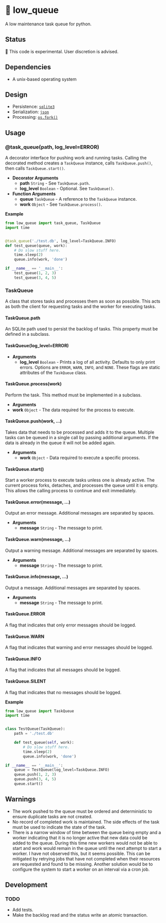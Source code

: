# 🔅 low_queue

A low maintenance task queue for python.

## Status

🔬 This code is experimental. User discretion is advised.

## Dependencies

- A unix-based operating system

## Design

- Persistence: [`sqlite3`](https://docs.python.org/3/library/sqlite3.html)
- Serialization: [`json`](https://docs.python.org/3/library/json.html)
- Processing: [`os.fork()`](https://docs.python.org/3/library/os.html#os.fork)

## Usage

### @task_queue(path, log_level=ERROR)

A decorator interface for pushing work and running tasks. Calling the decorated
method creates a `TaskQueue` instance, calls `TaskQueue.push()`, then calls
`TaskQueue.start()`.

- **Decorator Arguments**
    - **path** `String` - See `TaskQueue.path`.
    - **log_level** `Boolean` - Optional. See `TaskQueue()`.
- **Function Arguments**
    - **queue** `TaskQueue` - A reference to the `TaskQueue` instance.
    - **work** `Object` - See `TaskQueue.process()`.

**Example**

```py
from low_queue import task_queue, TaskQueue
import time


@task_queue('./test.db', log_level=TaskQueue.INFO)
def test_queue(queue, work):
    # Do slow stuff here.
    time.sleep(2)
    queue.info(work, 'done')

if __name__ == '__main__':
    test_queue(1, 2, 3)
    test_queue(3, 4, 5)
```

### TaskQueue

A class that stores tasks and processes them as soon as possible. This acts as
both the client for requesting tasks and the worker for executing tasks.

#### TaskQueue.path

An SQLite path used to persist the backlog of tasks. This property must be
defined in a subclass.

#### TaskQueue(log_level=ERROR)

- **Arguments**
    - **log_level** `Boolean` - Prints a log of all activity. Defaults to only
      print errors. Options are `ERROR`, `WARN`, `INFO`, and `NONE`. These flags
      are static attributes of the `TaskQueue` class.

#### TaskQueue.process(work)

Perform the task. This method must be implemented in a subclass.

- **Arguments**
- **work** `Object` - The data required for the process to execute.

#### TaskQueue.push(work, ...)

Takes data that needs to be processed and adds it to the queue. Multiple tasks
can be queued in a single call by passing additional arguments. If the data is
already in the queue it will not be added again.

- **Arguments**
    - **work** `Object` - Data required to execute a specific process.

#### TaskQueue.start()

Start a worker process to execute tasks unless one is already active. The
current process forks, detaches, and processes the queue until it is empty. This
allows the calling process to continue and exit immediately.

#### TaskQueue.error(message, ...)

Output an error message. Additional messages are separated by spaces.

- **Arguments**
    - **message** `String` - The message to print.

#### TaskQueue.warn(message, ...)

Output a warning message. Additional messages are separated by spaces.

- **Arguments**
    - **message** `String` - The message to print.

#### TaskQueue.info(message, ...)

Output a message. Additional messages are separated by spaces.

- **Arguments**
    - **message** `String` - The message to print.

#### TaskQueue.ERROR

A flag that indicates that only error messages should be logged.

#### TaskQueue.WARN

A flag that indicates that warning and error messages should be logged.

#### TaskQueue.INFO

A flag that indicates that all messages should be logged.

#### TaskQueue.SILENT

A flag that indicates that no messages should be logged.

**Example**

```py
from low_queue import TaskQueue
import time


class TestQueue(TaskQueue):
    path = './test.db'

    def test_queue(self, work):
        # Do slow stuff here.
        time.sleep(2)
        queue.info(work, 'done')

if __name__ == '__main__':
    queue = TestQueue(log_level=TaskQueue.INFO)
    queue.push(1, 2, 3)
    queue.push(3, 4, 5)
    queue.start()
```

## Warnings

- The work pushed to the queue must be ordered and deterministic to ensure
  duplicate tasks are not created.
- No record of completed work is maintained. The side effects of the task
  must be used to indicate the state of the task.
- There is a narrow window of time between the queue being empty and a worker
  indicating that it is no longer active that new data could be added to the
  queue. During this time new workers would not be able to start and work would
  remain in the queue until the next attempt to start a worker. I have not
  observed this, but it seems possible. This can be mitigated by retrying jobs
  that have not completed when their resources are requested and found to be
  missing. Another solution would be to configure the system to start a worker
  on an interval via a cron job.

## Development

### TODO

- Add tests.
- Make the backlog read and the status write an atomic transaction.
